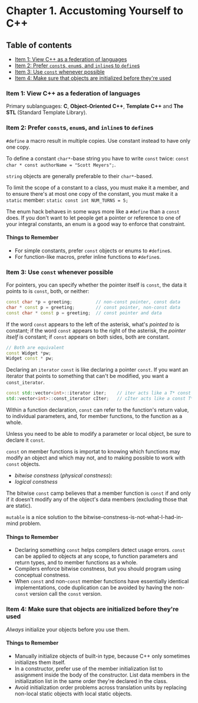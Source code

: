 # Chapter 1. Accustoming Yourself to C++

## Table of contents
* [Item 1: View C++ as a federation of languages](#item-1-view-c-as-a-federation-of-languages)
* [Item 2: Prefer `const`s, `enum`s, and `inline`s to `define`s](#item-2-prefer-consts-enums-and-inlines-to-defines)
* [Item 3: Use `const` whenever possible](#item-3-use-const-whenever-possible)
* [Item 4: Make sure that objects are initialized before they're used](#item-4-make-sure-that-objects-are-initialized-before-theyre-used)

### Item 1: View C++ as a federation of languages

Primary sublanguages: **C**, **Object-Oriented C++**, **Template C++** and **The STL** (Standard Template Library).

### Item 2: Prefer `const`s, `enum`s, and `inline`s to `define`s

`#define` a macro result in multiple copies. Use constant instead to have only one copy.

To define a constant `char*`-base string you have to write `const` twice: `const char * const authorName = "Scott Meyers";`.

`string` objects are generally preferable to their `char*`-based.

To limit the scope of a constant to a class, you must make it a member, and to ensure there's at most one copy of the constant, you must make it a `static` member: `static const int NUM_TURNS = 5;`

The enum hack behaves in some ways more like a `#define` than a `const` does. If you don't want to let people get a pointer or reference to one of your integral constants, an enum is a good way to enforce that constraint.

#### Things to Remember
* For simple constants, prefer `const` objects or enums to `#define`s.
* For function-like macros, prefer inline functions to `#define`s.

### Item 3: Use `const` whenever possible

For pointers, you can specify whether the pointer itself is `const`, the data it points to is `const`, both, or neither:
```cpp
const char *p = greeting;         // non-const pointer, const data
char * const p = greeting;        // const pointer, non-const data
const char * const p = greeting;  // const pointer and data
```

If the word `const` appears to the left of the asterisk, what's *pointed to* is constant; if the word `const` appears to the right of the asterisk, the *pointer itself* is constant; if `const` appears on both sides, both are constant.

```cpp
// Both are equivalent
const Widget *pw;
Widget const * pw;
```

Declaring an `iterator` `const` is like declaring a pointer `const`.
If you want an iterator that points to something that can't be modified, you want a `const_iterator`.

```cpp
const std::vector<int>::iterator iter;    // iter acts like a T* const
std::vector<int>::const_iterator cIter;   // cIter acts like a const T*
```

Within a function declaration, `const` can refer to the function's return value, to individual parameters, and, for member functions, to the function as a whole.


Unless you need to be able to modify a parameter or local object, be sure to declare it `const`.

`const` on member functions is importat to knowing which functions may modify an object and which may not, and to making possible to work with `const` objects.
* *bitwise constness* (*physical constness*):
* *logical constness*


The bitwise `const` camp believes that a member function is `const` if and only if it doesn't modify any of the object's data members (excluding those that are static).

`mutable` is a nice solution to the bitwise-constness-is-not-what-I-had-in-mind problem.

#### Things to Remember
* Declaring something `const` helps compilers detect usage errors. `const` can be applied to objects at any scope, to function parameters and return types, and to member functions as a whole.
* Compilers enforce bitwise constness, but you should program using conceptual constness.
* When `const` and non-`const` member functions have essentially identical implementations, code duplication can be avoided by having the non-`const` version call the `const` version.

### Item 4: Make sure that objects are initialized before they're used

*Always* initialize your objects before you use
them.

#### Things to Remember
* Manually initialize objects of built-in type, because C++ only sometimes initializes them itself.
* In a constructor, prefer use of the member initialization list to assignment inside the body of the constructor. List data members in the initialization list in the same order they're declared in the class.
* Avoid initialization order problems across translation units by replacing non-local static objects with local
static objects.
